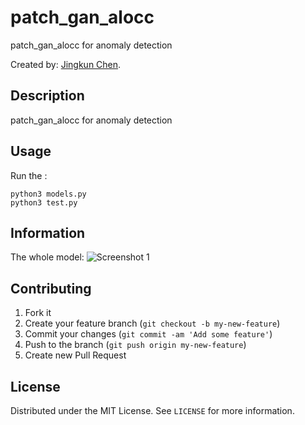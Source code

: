 # patch_gan_alocc
patch_gan_alocc for anomaly detection
<!-- If you'd like to use a logo instead uncomment this code and remove the text above this line

  ![Logo](http://blog.ebuystorm.com/aboutme/avatar.png)

-->

Created by: [Jingkun Chen](http://blog.ebuystorm.com/aboutme.html).

## Description
 patch_gan_alocc for anomaly detection


## Usage

Run the :

```erb
python3 models.py 
python3 test.py
```

## Information

The whole model:
![Screenshot 1](http://blog.ebuystorm.com/file/image/patch_gan_model.png)

## Contributing

1. Fork it
2. Create your feature branch (`git checkout -b my-new-feature`)
3. Commit your changes (`git commit -am 'Add some feature'`)
4. Push to the branch (`git push origin my-new-feature`)
5. Create new Pull Request


<!-- LICENSE -->
## License

Distributed under the MIT License. See `LICENSE` for more information.


